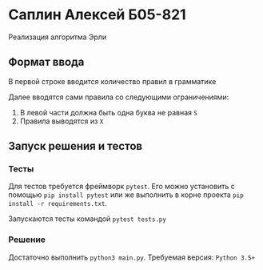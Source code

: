 # Саплин Алексей Б05-821
Реализация алгоритма Эрли

## Формат ввода
В первой строке вводится количество правил в грамматике

Далее вводятся сами правила со следующими ограничениями:
1. В левой части должна быть одна буква не равная `S`
2. Правила выводятся из `X`

## Запуск решения и тестов
### Тесты
Для тестов требуется фреймворк `pytest`. Его можно установить с помощью `pip install pytest` или же выполнить в корне
проекта `pip install -r requirements.txt`.

Запускаются тесты командой `pytest tests.py`

### Решение
Достаточно выполнить `python3 main.py`. Требуемая версия: `Python 3.5+`
